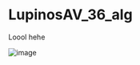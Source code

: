 # LupinosAV_36_alg
Loool hehe

![image](https://github.com/user-attachments/assets/e83d5ac3-79f0-431c-9f23-76d88e5ca0bf)
